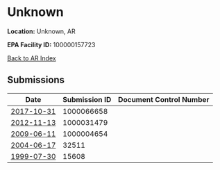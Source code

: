 # Unknown

**Location:** Unknown, AR

**EPA Facility ID:** 100000157723

[Back to AR Index](../../index.md)

## Submissions

| Date | Submission ID | Document Control Number |
|------|--------------|-------------------------|
| [2017-10-31](submissions/1000066658.md) | 1000066658 |  |
| [2012-11-13](submissions/1000031479.md) | 1000031479 |  |
| [2009-06-11](submissions/1000004654.md) | 1000004654 |  |
| [2004-06-17](submissions/32511.md) | 32511 |  |
| [1999-07-30](submissions/15608.md) | 15608 |  |
